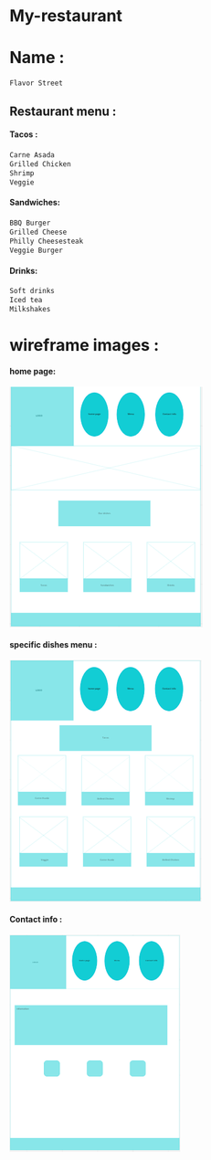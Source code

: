 # My-restaurant


# Name : 
    Flavor Street

## Restaurant menu :


#### **Tacos :**

    Carne Asada
    Grilled Chicken
    Shrimp
    Veggie

#### **Sandwiches:**

    BBQ Burger
    Grilled Cheese
    Philly Cheesesteak
    Veggie Burger

#### **Drinks:**

    Soft drinks
    Iced tea
    Milkshakes

# wireframe images :

#### **home page:**

![title](images/Capture_1.PNG)

#### **specific dishes menu :** 
![title](images/Capture_2.PNG)


#### **Contact info :**
![title](images/Capture_3.PNG)
